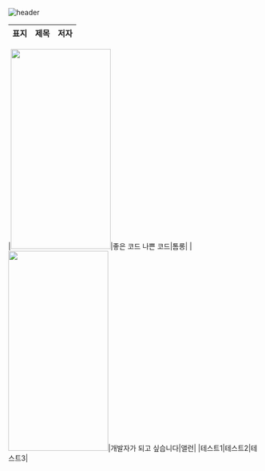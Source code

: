 ![header](https://capsule-render.vercel.app/api?type=wave&color=auto&height=300&section=header&text=Summary%20of%20Books&fontSize=90)

|표지|제목|저자|
|------|---|---|

|<img src="https://image.aladin.co.kr/product/29464/92/cover500/k422837236_1.jpg"  width="200" height="400"/>|좋은 코드 나쁜 코드|톰롱|
|<img src="https://image.aladin.co.kr/product/31537/44/cover500/k422832540_1.jpg"  width="200" height="400"/>|개발자가 되고 싶습니다|앨런|
|테스트1|테스트2|테스트3|
